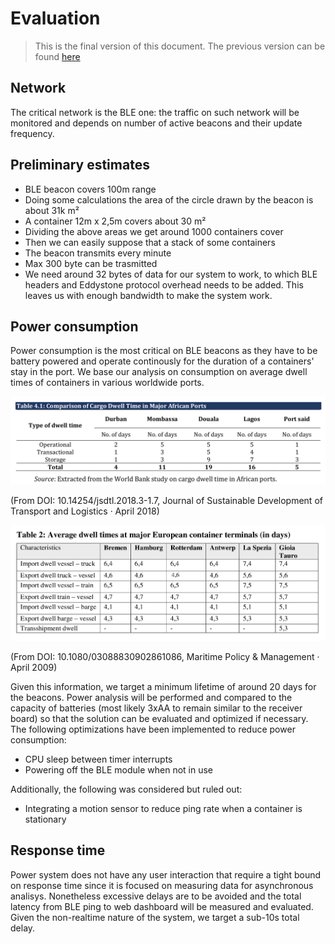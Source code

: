 # Evaluation
> This is the final version of this document. The previous version can be found [here](../second_delivery/Evaluation.md)

## Network

The critical network is the BLE one: the traffic on such network will be monitored and depends on number of active beacons and their update frequency.

## Preliminary estimates
- BLE beacon covers 100m range
- Doing some calculations the area of the circle drawn by the beacon is about 31k m²
- A container 12m x 2,5m covers about 30 m²
- Dividing the above areas we get around 1000 containers cover
- Then we can easily suppose that a stack of some containers
- The beacon transmits every minute
- Max 300 byte can be trasmitted
- We need around 32 bytes of data for our system to work, to which BLE headers and Eddystone protocol overhead needs to be added. This leaves us with enough bandwidth to make the system work.


## Power consumption

Power consumption is the most critical on BLE beacons as they have to be battery powered and operate continously for the duration of a containers' stay in the port. We base our analysis on consumption on average dwell times of containers in various worldwide ports.

![Dwell time in african ports](../img/dwell_africa.png "Dwell time in african ports")

(From DOI: 10.14254/jsdtl.2018.3-1.7, Journal of Sustainable Development of Transport and Logistics · April 2018)

![Dwell time in european ports](../img/dwell_europe.png "Dwell time in european ports")

(From DOI: 10.1080/03088830902861086, Maritime Policy & Management · April 2009)

Given this information, we target a minimum lifetime of around 20 days for the beacons. Power analysis will be performed and compared to the capacity of batteries (most likely 3xAA to remain similar to the receiver board) so that the solution can be evaluated and optimized if necessary. The following optimizations have been implemented to reduce power consumption:

- CPU sleep between timer interrupts
- Powering off the BLE module when not in use

Additionally, the following was considered but ruled out:
- Integrating a motion sensor to reduce ping rate when a container is stationary

## Response time

Power system does not have any user interaction that require a tight bound on response time since it is focused on measuring data for asynchronous analisys. Nonetheless excessive delays are to be avoided and the total latency from BLE ping to web dashboard will be measured and evaluated. Given the non-realtime nature of the system, we target a sub-10s total delay.
